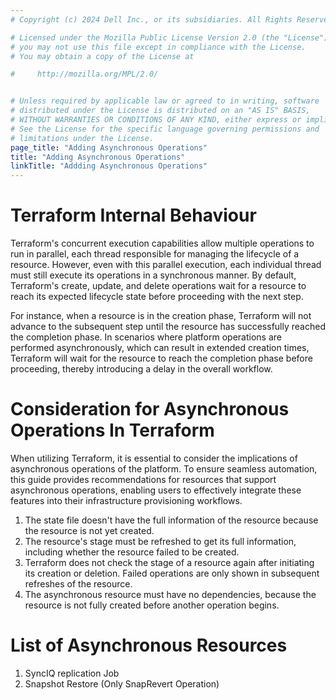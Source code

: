 ```yaml
---
# Copyright (c) 2024 Dell Inc., or its subsidiaries. All Rights Reserved.

# Licensed under the Mozilla Public License Version 2.0 (the "License");
# you may not use this file except in compliance with the License.
# You may obtain a copy of the License at

#     http://mozilla.org/MPL/2.0/


# Unless required by applicable law or agreed to in writing, software
# distributed under the License is distributed on an "AS IS" BASIS,
# WITHOUT WARRANTIES OR CONDITIONS OF ANY KIND, either express or implied.
# See the License for the specific language governing permissions and
# limitations under the License.
page_title: "Adding Asynchronous Operations"
title: "Adding Asynchronous Operations"
linkTitle: "Addding Asynchronous Operations"
---
```


# Terraform Internal Behaviour
Terraform's concurrent execution capabilities allow multiple operations to run in parallel, each thread responsible for managing the lifecycle of a resource. However, even with this parallel execution, each individual thread must still execute its operations in a synchronous manner. By default, Terraform's create, update, and delete operations wait for a resource to reach its expected lifecycle state before proceeding with the next step. 

For instance, when a resource is in the creation phase, Terraform will not advance to the subsequent step until the resource has successfully reached the completion phase. In scenarios where platform operations are performed asynchronously, which can result in extended creation times, Terraform will wait for the resource to reach the completion phase before proceeding, thereby introducing a delay in the overall workflow.

# Consideration for Asynchronous Operations In Terraform
When utilizing Terraform, it is essential to consider the implications of asynchronous operations of the platform. To ensure seamless automation, this guide provides recommendations for resources that support asynchronous operations, enabling users to effectively integrate these features into their infrastructure provisioning workflows.

1. The state file doesn't have the full information of the resource because the resource is not yet created.
2. The resource's stage must be refreshed to get its full information, including whether the resource failed to be created.
3. Terraform does not check the stage of a resource again after initiating its creation or deletion. Failed operations are only shown in subsequent refreshes of the resource.
4. The asynchronous resource must have no dependencies, because the resource is not fully created before another operation begins.

# List of Asynchronous Resources
1. SyncIQ replication Job
2. Snapshot Restore (Only SnapRevert Operation)






